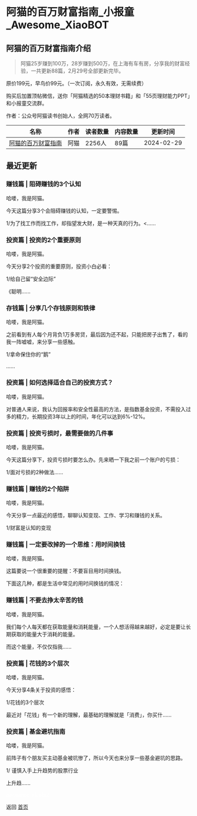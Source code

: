 # 阿猫的百万财富指南_小报童_Awesome_XiaoBOT

## 阿猫的百万财富指南介绍
> 阿猫25岁赚到100万，28岁赚到500万，在上海有车有房，分享我的财富经验，一共更新88篇，2月29号全部更新完毕。    
    
原价199元，早鸟价99元。（一次订阅，永久有效，无需续费）    
    
购买后加置顶帖微信，送你「阿猫精选的50本理财书籍」和「55页理财能力PPT」和小报童交流群。    
    
作者：公众号阿猫读书创始人，全网70万读者。  
  


|名称|作者|读者数量|内容数量|更新时间|
|---|---|---|---|---|
|[阿猫的百万财富指南](https://xiaobot.net/p/richcat?refer=0b133df9-27dc-423b-8101-639049001c13)|阿猫|2256人|89篇|2024-02-29|

## 最近更新
### 赚钱篇 | 阻碍赚钱的3个认知

哈喽，我是阿猫。



今天这篇分享3个会阻碍赚钱的认知，一定要警惕。



1/为了找工作而找工作，却指望发大财，是一种天真的行为。<......

### 投资篇 | 投资的2个重要原则

哈喽，我是阿猫。



今天分享2个投资的重要原则，投资小白必看：



1/给自己留“安全边际”



《聪明......

### 存钱篇 | 分享几个存钱原则和铁律

哈喽，我是阿猫。

之前看到有人每个月背负1万多房贷，最后因为还不起，只能把房子出售了，看的我一阵嘘嘘，来分享一些感触。

1/拿命保住你的“鹅”

......

### 投资篇 | 如何选择适合自己的投资方式？

哈喽，我是阿猫。

对普通人来说，我认为回报率和安全性最高的方法，是指数基金投资，不需投入过多的精力，长期投资3年以上的时间，年化可以达到6%-12%。

### 投资篇 | 投资亏损时，最需要做的几件事

哈喽，我是阿猫。



今天这篇分享下，投资亏损时要怎么办。先来晒一下我之前一个账户的亏损：



1/面对亏损的2种做法......

### 赚钱篇 | 赚钱的2个陷阱

哈喽，我是阿猫。



今天分享一点最近的感悟，聊聊认知变现、工作、学习和赚钱的关系。



1/财富是认知的变现



### 赚钱篇 | 一定要改掉的一个思维：用时间换钱

哈喽，我是阿猫。

这篇要说一个很重要的提醒：不要盲目用时间换钱。

下面这几种，都是生活中常见的用时间换钱的情况：



### 赚钱篇 | 不要去挣太辛苦的钱

哈喽，我是阿猫。

我们每个人每天都在获取能量和消耗能量，一个人想活得越来越好，必定是要让长期获取的能量大于消耗的能量。

而这个能量，不仅仅指我......

### 投资篇 | 花钱的3个层次

哈喽，我是阿猫。

今天分享4条关于投资的感悟：

1/花钱的3个层次

最近对「花钱」有一个新的理解，最基础的理解就是「消费」，你买什......

### 投资篇 | 基金避坑指南

哈喽，我是阿猫。

前阵子有个朋友买主动基金被坑惨了，所以今天也来分享一些基金避坑的思路。

1/ 谨慎入手上升趋势的股票行业

上升趋......


<a href="https://github.com/Reno9527/awesome-xiaobot" style="color: white; text-decoration: none;">awesome-xiaobot</a>

返回 [首页](../README.md)
